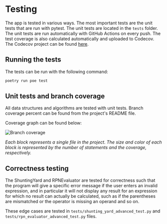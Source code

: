 # Testing

The app is tested in various ways. The most important tests are the unit tests that are run with pytest. The unit tests are located in the `tests` folder. The unit tests are run automatically with GitHub Actions on every push. The test coverage is also calculated automatically and uploaded to Codecov. The Codecov project can be found [here](https://codecov.io/gh/LeeviHalme/tiralabra).

## Running the tests

The tests can be run with the following command:

```bash
poetry run poe test
```

## Unit tests and branch coverage

All data structures and algorithms are tested with unit tests. Branch coverage percent can be found from the project's README file.

Coverage graph can be found below:

![Branch coverage](https://codecov.io/gh/LeeviHalme/tiralabra/graphs/tree.svg?token=296GA4LY45)

_Each block represents a single file in the project. The size and color of each block is represented by the number of statements and the coverage, respectively._

## Correctness testing

The ShuntingYard and RPNEvaluator are tested for correctness such that the program will give a specific error message if the user enters an invalid expression, and in particular it will not display any result for an expression for which no result can actually be calculated, such as if the parentheses are mismatched or the operator is missing an operand and so on.

These edge cases are tested in `tests/shunting_yard_advanced_test.py` and `tests/rpn_evaluator_advanced_test.py` files.
